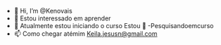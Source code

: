 - 👋 Hi, I’m @Kenovais
- 👀 Estou interessado em aprender
- 🌱 Atualmente estou iniciando o curso
Estou 💞️ -Pesquisandoemcurso
- 📫 Como chegar atémim
Keila.jesusn@gmail.com
<!---
Kenovais/Kenovais is a ✨ special ✨ repository because its `README.md` (this file) appears on your GitHub profile.
You can click the Preview link to take a look at your changes.
--->
